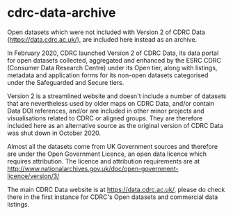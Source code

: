 # cdrc-data-archive
Open datasets which were not included with Version 2 of CDRC Data (https://data.cdrc.ac.uk/), are included here instead as an archive.

In February 2020, CDRC launched Version 2 of CDRC Data, its data portal for open datasets collected, aggregated and enhanced by the ESRC CDRC (Consumer Data Research Centre) under its Open tier, along with listings, metadata and application forms for its non-open datasets categorised under the Safeguarded and Secure tiers.

Version 2 is a streamlined website and doesn't include a number of datasets that are nevertheless used by older maps on CDRC Data, and/or contain Data DOI references, and/or are included in other minor projects and visualisations related to CDRC or aligned groups. They are therefore included here as an alternative source as the original version of CDRC Data was shut down in October 2020. 

Almost all the datasets come from UK Government sources and therefore are under the Open Government Licence, an open data licence which requires attribution. The licence and attribution requirements are at http://www.nationalarchives.gov.uk/doc/open-government-licence/version/3/

The main CDRC Data website is at https://data.cdrc.ac.uk/, please do check there in the first instance for CDRC's Open datasets and commercial data listings.
